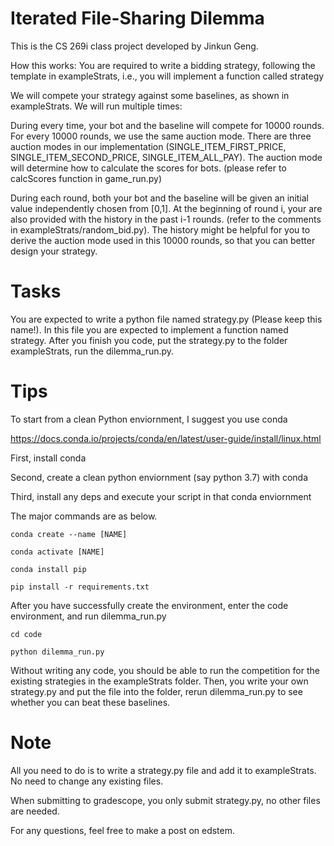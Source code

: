 # Iterated File-Sharing Dilemma

This is the CS 269i class project developed by Jinkun Geng. 


How this works:
You are required to write a bidding strategy, following the template in exampleStrats, i.e., you will implement a function called strategy

We will compete your strategy against some baselines, as shown in exampleStrats. We will run multiple times: 

During every time, your bot and the baseline will compete for 10000 rounds.
For every 10000 rounds, we use the same auction mode. There are three auction modes in our implementation (SINGLE_ITEM_FIRST_PRICE, SINGLE_ITEM_SECOND_PRICE,
SINGLE_ITEM_ALL_PAY). The auction mode will determine how to calculate the scores for bots. (please refer to calcScores function in game_run.py) 


During each round, both your bot and the baseline will be given an initial value independently chosen from [0,1]. At the beginning of round i, your are also provided with the history in the past i-1 rounds. (refer to the comments in exampleStrats/random_bid.py). The history might be helpful for you to derive the auction mode used in this 10000 rounds, so that you can better design your strategy. 




# Tasks
You are expected to write a python file named strategy.py (Please keep this name!). In this file you are expected to implement a function named strategy. After you finish you code, put the strategy.py to the folder exampleStrats, run the dilemma_run.py.

# Tips

To start from a clean Python enviornment, I suggest you use conda 

https://docs.conda.io/projects/conda/en/latest/user-guide/install/linux.html

First, install conda

Second, create a clean python enviornment (say python 3.7) with conda

Third, install any deps and execute your script in that conda enviornment 

The major commands are as below. 

```
conda create --name [NAME]

conda activate [NAME]

conda install pip

pip install -r requirements.txt
```

After you have successfully create the environment, enter the code environment, and run dilemma_run.py

```
cd code 

python dilemma_run.py
```

Without writing any code, you should be able to run the competition for the existing strategies in the exampleStrats folder. Then, you write your own strategy.py and put the file into the folder, rerun dilemma_run.py to see whether you can beat these baselines.


# Note

All you need to do is to write a strategy.py file and add it to exampleStrats. No need to change any existing files.

When submitting to gradescope, you only submit strategy.py, no other files are needed.

For any questions, feel free to make a post on edstem.